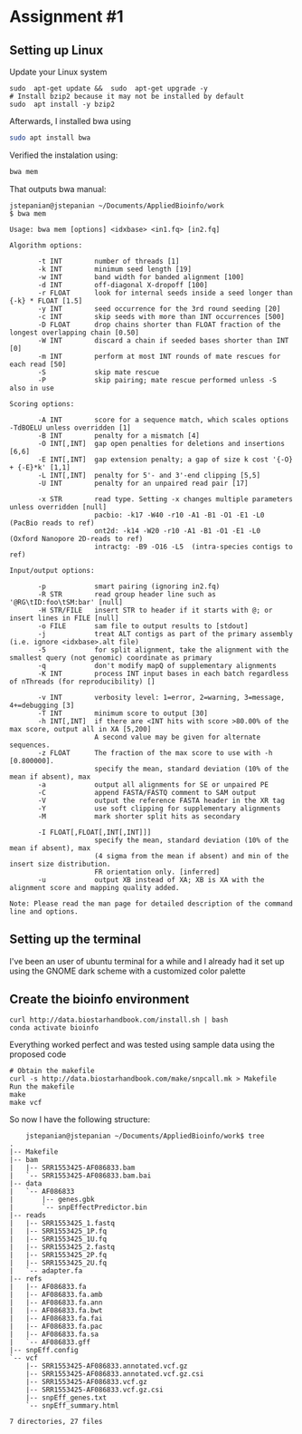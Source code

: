 # Assignment #1
## Setting up Linux 
Update your Linux system  

    sudo  apt-get update &&  sudo  apt-get upgrade -y 
    # Install bzip2 because it may not be installed by default  
    sudo  apt install -y bzip2
Afterwards, I installed bwa using 
```bash
sudo apt install bwa
```
Verified the instalation using: 
```bash
bwa mem
```
That outputs bwa manual:

    jstepanian@jstepanian ~/Documents/AppliedBioinfo/work
    $ bwa mem
    
    Usage: bwa mem [options] <idxbase> <in1.fq> [in2.fq]
    
    Algorithm options:
    
           -t INT        number of threads [1]
           -k INT        minimum seed length [19]
           -w INT        band width for banded alignment [100]
           -d INT        off-diagonal X-dropoff [100]
           -r FLOAT      look for internal seeds inside a seed longer than {-k} * FLOAT [1.5]
           -y INT        seed occurrence for the 3rd round seeding [20]
           -c INT        skip seeds with more than INT occurrences [500]
           -D FLOAT      drop chains shorter than FLOAT fraction of the longest overlapping chain [0.50]
           -W INT        discard a chain if seeded bases shorter than INT [0]
           -m INT        perform at most INT rounds of mate rescues for each read [50]
           -S            skip mate rescue
           -P            skip pairing; mate rescue performed unless -S also in use
    
    Scoring options:
    
           -A INT        score for a sequence match, which scales options -TdBOELU unless overridden [1]
           -B INT        penalty for a mismatch [4]
           -O INT[,INT]  gap open penalties for deletions and insertions [6,6]
           -E INT[,INT]  gap extension penalty; a gap of size k cost '{-O} + {-E}*k' [1,1]
           -L INT[,INT]  penalty for 5'- and 3'-end clipping [5,5]
           -U INT        penalty for an unpaired read pair [17]
    
           -x STR        read type. Setting -x changes multiple parameters unless overridden [null]
                         pacbio: -k17 -W40 -r10 -A1 -B1 -O1 -E1 -L0  (PacBio reads to ref)
                         ont2d: -k14 -W20 -r10 -A1 -B1 -O1 -E1 -L0  (Oxford Nanopore 2D-reads to ref)
                         intractg: -B9 -O16 -L5  (intra-species contigs to ref)
    
    Input/output options:
    
           -p            smart pairing (ignoring in2.fq)
           -R STR        read group header line such as '@RG\tID:foo\tSM:bar' [null]
           -H STR/FILE   insert STR to header if it starts with @; or insert lines in FILE [null]
           -o FILE       sam file to output results to [stdout]
           -j            treat ALT contigs as part of the primary assembly (i.e. ignore <idxbase>.alt file)
           -5            for split alignment, take the alignment with the smallest query (not genomic) coordinate as primary
           -q            don't modify mapQ of supplementary alignments
           -K INT        process INT input bases in each batch regardless of nThreads (for reproducibility) []
    
           -v INT        verbosity level: 1=error, 2=warning, 3=message, 4+=debugging [3]
           -T INT        minimum score to output [30]
           -h INT[,INT]  if there are <INT hits with score >80.00% of the max score, output all in XA [5,200]
                         A second value may be given for alternate sequences.
           -z FLOAT      The fraction of the max score to use with -h [0.800000].
                         specify the mean, standard deviation (10% of the mean if absent), max
           -a            output all alignments for SE or unpaired PE
           -C            append FASTA/FASTQ comment to SAM output
           -V            output the reference FASTA header in the XR tag
           -Y            use soft clipping for supplementary alignments
           -M            mark shorter split hits as secondary
    
           -I FLOAT[,FLOAT[,INT[,INT]]]
                         specify the mean, standard deviation (10% of the mean if absent), max
                         (4 sigma from the mean if absent) and min of the insert size distribution.
                         FR orientation only. [inferred]
           -u            output XB instead of XA; XB is XA with the alignment score and mapping quality added.
    
    Note: Please read the man page for detailed description of the command line and options.
## Setting up the terminal 
I've been an user of ubuntu terminal for a while and I already had it set up using the GNOME dark scheme with a customized color palette 
## Create the bioinfo environment

    curl http://data.biostarhandbook.com/install.sh | bash
    conda activate bioinfo
  Everything worked perfect and was tested using sample data using the proposed code
  

    # Obtain the makefile
    curl -s http://data.biostarhandbook.com/make/snpcall.mk > Makefile
    Run the makefile
    make
    make vcf
So now I have the following structure: 

        jstepanian@jstepanian ~/Documents/AppliedBioinfo/work$ tree
    .
    |-- Makefile
    |-- bam
    |   |-- SRR1553425-AF086833.bam
    |   `-- SRR1553425-AF086833.bam.bai
    |-- data
    |   `-- AF086833
    |       |-- genes.gbk
    |       `-- snpEffectPredictor.bin
    |-- reads
    |   |-- SRR1553425_1.fastq
    |   |-- SRR1553425_1P.fq
    |   |-- SRR1553425_1U.fq
    |   |-- SRR1553425_2.fastq
    |   |-- SRR1553425_2P.fq
    |   |-- SRR1553425_2U.fq
    |   `-- adapter.fa
    |-- refs
    |   |-- AF086833.fa
    |   |-- AF086833.fa.amb
    |   |-- AF086833.fa.ann
    |   |-- AF086833.fa.bwt
    |   |-- AF086833.fa.fai
    |   |-- AF086833.fa.pac
    |   |-- AF086833.fa.sa
    |   `-- AF086833.gff
    |-- snpEff.config
    `-- vcf
        |-- SRR1553425-AF086833.annotated.vcf.gz
        |-- SRR1553425-AF086833.annotated.vcf.gz.csi
        |-- SRR1553425-AF086833.vcf.gz
        |-- SRR1553425-AF086833.vcf.gz.csi
        |-- snpEff_genes.txt
        `-- snpEff_summary.html
    
    7 directories, 27 files

